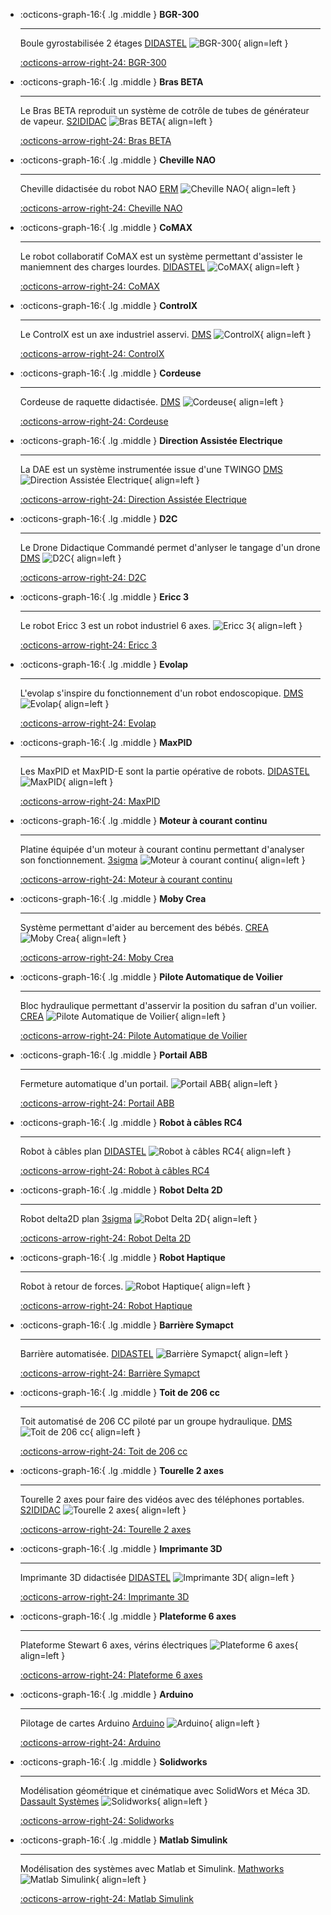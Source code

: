 [comment]: <> (Généré automatiquement par make_page_systemes.py, creation_index)

<div class="grid cards" markdown> 

-   :octicons-graph-16:{ .lg .middle } __BGR-300__
 
    --- 
 
    Boule gyrostabilisée 2 étages [DIDASTEL](http://www.didastel.fr/)
    ![BGR-300](../img/bgr-300.png){ align=left } 
 
    [:octicons-arrow-right-24: BGR-300](bgr-300.md) 

-   :octicons-graph-16:{ .lg .middle } __Bras BETA__
 
    --- 
 
    Le Bras BETA reproduit un système de cotrôle de tubes de générateur de vapeur. [S2IDIDAC](https://s2ididac.com/)
    ![Bras BETA](../img/bras-beta.png){ align=left } 
 
    [:octicons-arrow-right-24: Bras BETA](bras-beta.md) 

-   :octicons-graph-16:{ .lg .middle } __Cheville NAO__
 
    --- 
 
    Cheville didactisée du robot NAO [ERM](https://www.erm-automatismes.com/)
    ![Cheville NAO](../img/cheville-nao.png){ align=left } 
 
    [:octicons-arrow-right-24: Cheville NAO](cheville-nao.md) 

-   :octicons-graph-16:{ .lg .middle } __CoMAX__
 
    --- 
 
    Le robot collaboratif CoMAX est un système permettant d'assister le maniemnent des charges lourdes. [DIDASTEL](http://www.didastel.fr/)
    ![CoMAX](../img/comax.png){ align=left } 
 
    [:octicons-arrow-right-24: CoMAX](comax.md) 

-   :octicons-graph-16:{ .lg .middle } __ControlX__
 
    --- 
 
    Le ControlX est un axe industriel asservi. [DMS](https://www.dmseducation.eu/)
    ![ControlX](../img/controlx.png){ align=left } 
 
    [:octicons-arrow-right-24: ControlX](controlx.md) 

-   :octicons-graph-16:{ .lg .middle } __Cordeuse__
 
    --- 
 
    Cordeuse de raquette didactisée. [DMS](https://www.dmseducation.eu/)
    ![Cordeuse](../img/cordeuse.png){ align=left } 
 
    [:octicons-arrow-right-24: Cordeuse](cordeuse.md) 

-   :octicons-graph-16:{ .lg .middle } __Direction Assistée Electrique__
 
    --- 
 
    La DAE est un système instrumentée issue d'une TWINGO [DMS](https://www.dmseducation.eu/)
    ![Direction Assistée Electrique](../img/dae.png){ align=left } 
 
    [:octicons-arrow-right-24: Direction Assistée Electrique](dae.md) 

-   :octicons-graph-16:{ .lg .middle } __D2C__
 
    --- 
 
    Le Drone Didactique Commandé permet d'anlyser le tangage d'un drone [DMS](https://www.dmseducation.eu/)
    ![D2C](../img/d2c.png){ align=left } 
 
    [:octicons-arrow-right-24: D2C](d2c.md) 

-   :octicons-graph-16:{ .lg .middle } __Ericc 3__
 
    --- 
 
    Le robot Ericc 3 est un robot industriel 6 axes. []()
    ![Ericc 3](../img/ericc.png){ align=left } 
 
    [:octicons-arrow-right-24: Ericc 3](ericc.md) 

-   :octicons-graph-16:{ .lg .middle } __Evolap__
 
    --- 
 
    L'evolap s'inspire du fonctionnement d'un robot endoscopique. [DMS](https://www.dmseducation.eu/)
    ![Evolap](../img/evolap.png){ align=left } 
 
    [:octicons-arrow-right-24: Evolap](evolap.md) 

-   :octicons-graph-16:{ .lg .middle } __MaxPID__
 
    --- 
 
    Les MaxPID et MaxPID-E sont la partie opérative de robots. [DIDASTEL](http://www.didastel.fr/)
    ![MaxPID](../img/maxpid.png){ align=left } 
 
    [:octicons-arrow-right-24: MaxPID](maxpid.md) 

-   :octicons-graph-16:{ .lg .middle } __Moteur à courant continu__
 
    --- 
 
    Platine équipée d'un moteur à courant continu permettant d'analyser son fonctionnement. [3sigma](https://3sigma.fr/Accueil.html)
    ![Moteur à courant continu](../img/moteurcc.png){ align=left } 
 
    [:octicons-arrow-right-24: Moteur à courant continu](moteurcc.md) 

-   :octicons-graph-16:{ .lg .middle } __Moby Crea__
 
    --- 
 
    Système permettant d'aider au bercement des bébés. [CREA](https://crea-technologie.com/fr/)
    ![Moby Crea](../img/moby-crea.png){ align=left } 
 
    [:octicons-arrow-right-24: Moby Crea](moby-crea.md) 

-   :octicons-graph-16:{ .lg .middle } __Pilote Automatique de Voilier__
 
    --- 
 
    Bloc hydraulique permettant d'asservir la position du safran d'un voilier. [CREA](https://crea-technologie.com/fr/)
    ![Pilote Automatique de Voilier](../img/pilote-auto.png){ align=left } 
 
    [:octicons-arrow-right-24: Pilote Automatique de Voilier](pilote-auto.md) 

-   :octicons-graph-16:{ .lg .middle } __Portail ABB__
 
    --- 
 
    Fermeture automatique d'un portail. []()
    ![Portail ABB](../img/portail.png){ align=left } 
 
    [:octicons-arrow-right-24: Portail ABB](portail.md) 

-   :octicons-graph-16:{ .lg .middle } __Robot à câbles RC4__
 
    --- 
 
    Robot à câbles plan [DIDASTEL](http://www.didastel.fr/)
    ![Robot à câbles RC4](../img/rc4.png){ align=left } 
 
    [:octicons-arrow-right-24: Robot à câbles RC4](rc4.md) 

-   :octicons-graph-16:{ .lg .middle } __Robot Delta 2D__
 
    --- 
 
    Robot delta2D plan [3sigma](https://3sigma.fr/Accueil.html)
    ![Robot Delta 2D](../img/robot-delta.png){ align=left } 
 
    [:octicons-arrow-right-24: Robot Delta 2D](robot-delta.md) 

-   :octicons-graph-16:{ .lg .middle } __Robot Haptique__
 
    --- 
 
    Robot à retour de forces. []()
    ![Robot Haptique](../img/robot-haptique.png){ align=left } 
 
    [:octicons-arrow-right-24: Robot Haptique](robot-haptique.md) 

-   :octicons-graph-16:{ .lg .middle } __Barrière Symapct__
 
    --- 
 
    Barrière automatisée. [DIDASTEL](http://www.didastel.fr/)
    ![Barrière Symapct](../img/sympact.png){ align=left } 
 
    [:octicons-arrow-right-24: Barrière Symapct](sympact.md) 

-   :octicons-graph-16:{ .lg .middle } __Toit de 206 cc__
 
    --- 
 
    Toit automatisé de 206 CC piloté par un groupe hydraulique. [DMS](https://www.dmseducation.eu/)
    ![Toit de 206 cc](../img/toit-206.png){ align=left } 
 
    [:octicons-arrow-right-24: Toit de 206 cc](toit-206.md) 

-   :octicons-graph-16:{ .lg .middle } __Tourelle 2 axes__
 
    --- 
 
    Tourelle 2 axes pour faire des vidéos avec des téléphones portables. [S2IDIDAC](https://s2ididac.com/)
    ![Tourelle 2 axes](../img/tourelle.png){ align=left } 
 
    [:octicons-arrow-right-24: Tourelle 2 axes](tourelle.md) 

-   :octicons-graph-16:{ .lg .middle } __Imprimante 3D__
 
    --- 
 
    Imprimante 3D didactisée [DIDASTEL](http://www.didastel.fr/)
    ![Imprimante 3D](../img/i3d.png){ align=left } 
 
    [:octicons-arrow-right-24: Imprimante 3D](i3d.md) 

-   :octicons-graph-16:{ .lg .middle } __Plateforme 6 axes__
 
    --- 
 
    Plateforme Stewart 6 axes, vérins électriques []()
    ![Plateforme 6 axes](../img/plateforme.png){ align=left } 
 
    [:octicons-arrow-right-24: Plateforme 6 axes](plateforme.md) 

-   :octicons-graph-16:{ .lg .middle } __Arduino__
 
    --- 
 
    Pilotage de cartes Arduino [Arduino](https://www.arduino.cc/)
    ![Arduino](../img/arduino.png){ align=left } 
 
    [:octicons-arrow-right-24: Arduino](arduino.md) 

-   :octicons-graph-16:{ .lg .middle } __Solidworks__
 
    --- 
 
    Modélisation géométrique et cinématique avec SolidWors et Méca 3D. [Dassault Systèmes](https://www.3ds.com/fr/)
    ![Solidworks](../img/sw.svg){ align=left } 
 
    [:octicons-arrow-right-24: Solidworks](sw.md) 

-   :octicons-graph-16:{ .lg .middle } __Matlab Simulink__
 
    --- 
 
    Modélisation des systèmes avec Matlab et Simulink. [Mathworks](https://fr.mathworks.com/)
    ![Matlab Simulink](../img/matlab.svg){ align=left } 
 
    [:octicons-arrow-right-24: Matlab Simulink](matlab.md) 

</div>
